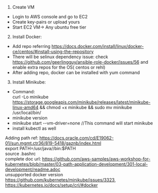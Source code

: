 1. Create VM
* Login to AWS console and go to EC2 </br>
* Create key-pairs or upload yours</br>
* Start EC2 VM-> Any ubuntu free tier</br>
2. Install Docker:</br>
*	Add repo referring https://docs.docker.com/install/linux/docker-ce/centos/#install-using-the-repository </br>
*	There will be selinux dependency issue: check https://github.com/geerlingguy/ansible-role-docker/issues/56 and enable extra repos for the OS( centos or rehl)</br>
*	After adding repo, docker can be installed with yum command</br>
3. Install Minikube:</br>
*	Command:</br>
curl -Lo minikube https://storage.googleapis.com/minikube/releases/latest/minikube-linux-amd64 && chmod +x minikube && sudo mv minikube /usr/local/bin/	</br>
*	minikube version</br>
*	minikube start --vm-driver=none //This command will start minikube</br>
*	install kubectl as well</br>

Adding path ref: https://docs.oracle.com/cd/E19062-01/sun.mgmt.ctr36/819-5418/gaznb/index.html</br>
export PATH=/usr/java/<JDK Directory>/bin:$PATH</br>
source .bashrc</br>
complete doc url: https://github.com/aws-samples/aws-workshop-for-kubernetes/blob/master/03-path-application-development/301-local-development/readme.adoc</br>
unsupported docker version https://github.com/kubernetes/minikube/issues/3323, https://kubernetes.io/docs/setup/cri/#docker</br>
